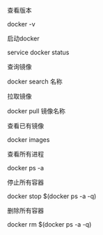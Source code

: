 查看版本

docker -v

启动docker

service docker status

查询镜像

docker search 名称

拉取镜像

docker pull 镜像名称

查看已有镜像

docker images

查看所有进程

docker ps -a

停止所有容器

docker stop $\(docker ps -a -q\)

删除所有容器

docker rm $\(docker ps -a -q\)

